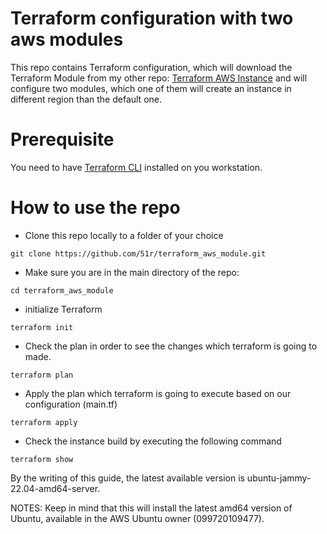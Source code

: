 # Terraform configuration with two aws modules
This repo contains Terraform configuration, which will download the Terraform Module from my other repo: [Terraform AWS Instance](https://github.com/51r/terraform_aws_instance) and will configure two modules, which one of them will create an instance in different region than the default one.

# Prerequisite
You need to have [Terraform CLI](https://learn.hashicorp.com/tutorials/terraform/install-cli) installed on you workstation. 

# How to use the repo

* Clone this repo locally to a folder of your choice
```
git clone https://github.com/51r/terraform_aws_module.git
```

* Make sure you are in the main directory of the repo:
```
cd terraform_aws_module
```

* initialize Terraform  
```
terraform init
```

* Check the plan in order to see the changes which terraform is going to made.
```
terraform plan
```

* Apply the plan which terraform is going to execute based on our configuration (main.tf)
```
terraform apply
```

* Check the instance build by executing the following command
```
terraform show
```

By the writing of this guide, the latest available version is ubuntu-jammy-22.04-amd64-server.

NOTES: Keep in mind that this will install the latest amd64 version of Ubuntu, available in the AWS Ubuntu owner (099720109477).
